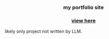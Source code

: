 ### <div align="center">my portfolio site</div>  

### <div align="center"> [view here](https://danieltsam.github.io/)</div>

likely only project not written by LLM.
